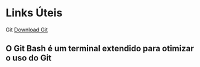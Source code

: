 # Links Úteis 
Git
[Download Git](https://git-scm.com/download/win)


## O Git Bash é um terminal extendido para otimizar o uso do Git